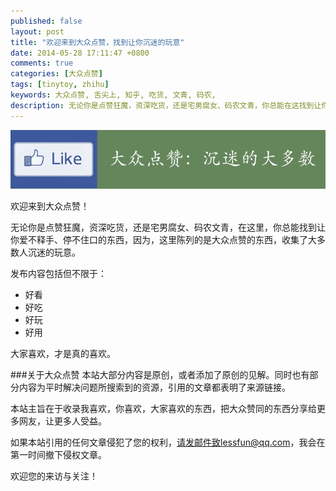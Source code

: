 ```yaml
---
published: false
layout: post
title: "欢迎来到大众点赞，找到让你沉迷的玩意"
date: 2014-05-28 17:11:47 +0800
comments: true
categories: [大众点赞]
tags: [tinytoy, zhihu]
keywords: 大众点赞, 舌尖上, 知乎, 吃货, 文青, 码农, 
description: 无论你是点赞狂魔，资深吃货，还是宅男腐女、码农文青，你总能在这找到让你爱不释手的东西，因为这里陈列了大众点赞的东西，收集了大多数人沉迷的玩意。
---
```


![大众点赞](/images/2014/06/like_lessfun_about_title.png)

<!--more-->

欢迎来到大众点赞！ 
 
无论你是点赞狂魔，资深吃货，还是宅男腐女、码农文青，在这里，你总能找到让你爱不释手、停不住口的东西，因为，这里陈列的是大众点赞的东西，收集了大多数人沉迷的玩意。

发布内容包括但不限于：

* 好看
* 好吃
* 好玩
* 好用

大家喜欢，才是真的喜欢。

###关于大众点赞
本站大部分内容是原创，或者添加了原创的见解。同时也有部分内容为平时解决问题所搜索到的资源，引用的文章都表明了来源链接。

本站主旨在于收录我喜欢，你喜欢，大家喜欢的东西，把大众赞同的东西分享给更多网友，让更多人受益。

如果本站引用的任何文章侵犯了您的权利，请发邮件致lessfun@qq.com，我会在第一时间撤下侵权文章。

欢迎您的来访与关注！  